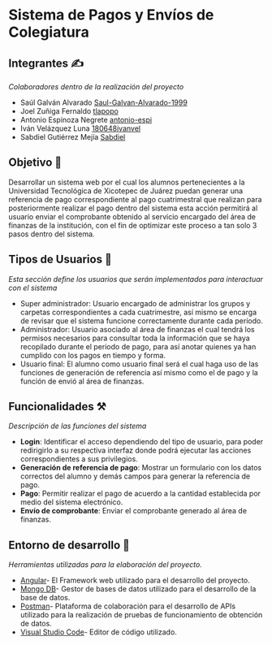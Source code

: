 # Sistema de Pagos y Envíos de Colegiatura

## Integrantes ✍
_Colaboradores dentro de la realización del proyecto_
* Saúl Galván Alvarado [Saul-Galvan-Alvarado-1999](http://github.com/Saul-Galvan-Alvarado-1999)
* Joel Zuñiga Fernaldo [tlapopo](https://github.com/tlapopo)
* Antonio Espinoza Negrete [antonio-espi](https://github.com/antonio-espi)
* Iván Velázquez Luna [180648ivanvel](https://github.com/180648ivanvel)
* Sabdiel Gutiérrez Mejía [Sabdiel](http://github.com/sabdiel)

## Objetivo 📄
Desarrollar un sistema web por el cual los alumnos pertenecientes a la Universidad Tecnológica de Xicotepec de Juárez puedan generar una referencia de pago correspondiente al pago cuatrimestral que realizan para posteriormente realizar el pago dentro del sistema esta acción permitirá al usuario enviar el comprobante obtenido al servicio encargado del área de finanzas de la institución, con el fin de optimizar este proceso a tan solo 3 pasos dentro del sistema.

## Tipos de Usuarios 👔
_Esta sección define los usuarios que serán implementados para interactuar con el sistema_
* Super administrador: Usuario encargado de administrar los grupos y carpetas correspondientes a cada cuatrimestre, así mismo se encarga de revisar que el sistema funcione correctamente durante cada período.
* Administrador: Usuario asociado al área de finanzas el cual tendrá los permisos necesarios para consultar toda la información que se haya recopilado durante el periodo de pago, para así anotar quienes ya han cumplido con los pagos en tiempo y forma.
* Usuario final: El alumno como usuario final será el cual haga uso de las funciones de generación de referencia así mismo como el de pago y la función de envió al área de finanzas.

## Funcionalidades ⚒
_Descripción de las funciones del sistema_
* **Login**: Identificar el acceso dependiendo del tipo de usuario, para poder redirigirlo a su respectiva interfaz donde podrá ejecutar las acciones correspondientes a sus privilegios.
* **Generación de referencia de pago**: Mostrar un formulario con los datos correctos del alumno y demás campos para generar la referencia de pago.
* **Pago**: Permitir realizar el pago de acuerdo a la cantidad establecida por medio del sistema electrónico.
* **Envío de comprobante**: Enviar el comprobante generado al área de finanzas.

## Entorno de desarrollo 🔧
_Herramientas utilizadas para la elaboración del proyecto._
* [Angular](https://angular.io/)- El Framework web utilizado para el desarrollo del  proyecto.
* [Mongo DB](https://www.mongodb.com/)- Gestor de bases de datos utilizado para el desarrollo de la base de datos.
* [Postman](https://www.postman.com/)- Plataforma de colaboración para el desarrollo de APIs utilizado para la realización de pruebas de funcionamiento de obtención de datos.
* [Visual Studio Code](https://code.visualstudio.com/)- Editor de código utilizado.